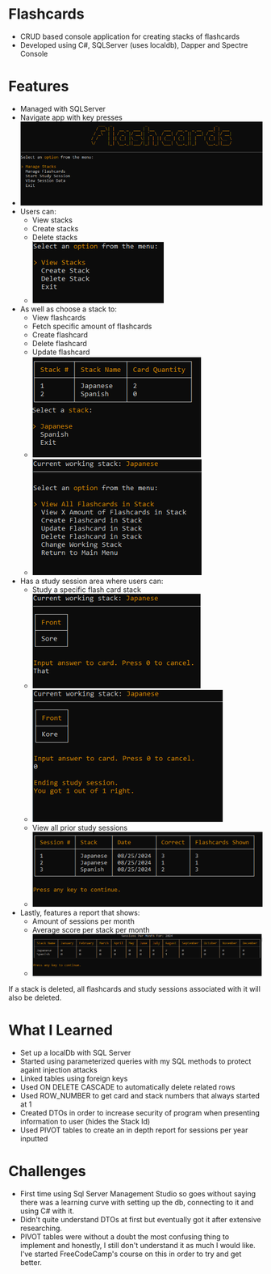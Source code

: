 # Flashcards
- CRUD based console application for creating stacks of flashcards
- Developed using C#, SQLServer (uses localdb), Dapper and Spectre Console

# Features
- Managed with SQLServer
- Navigate app with key presses
- ![alt text](images/mainmenu.PNG)
- Users can:
  - View stacks
  - Create stacks
  - Delete stacks 
  - ![alt text](images/stackmenu.PNG)
- As well as choose a stack to:
  - View flashcards
  - Fetch specific amount of flashcards
  - Create flashcard
  - Delete flashcard
  - Update flashcard
  - ![alt text](images/choosestack.PNG)
  - ![alt text](images/workingstack.PNG)
- Has a study session area where users can:
  - Study a specific flash card stack
  - ![alt text](images/frontsession.PNG)
  - ![alt text](images/backsession.PNG)
  - View all prior study sessions
  - ![alt text](images/viewsessions.PNG)
- Lastly, features a report that shows:
  - Amount of sessions per month
  - Average score per stack per month
  - ![alt text](images/sessionspermonth.PNG)

If a stack is deleted, all flashcards and study sessions associated with it will also be deleted.

# What I Learned
- Set up a localDb with SQL Server
- Started using parameterized queries with my SQL methods to protect againt injection attacks
- Linked tables using foreign keys
- Used ON DELETE CASCADE to automatically delete related rows
- Used ROW_NUMBER to get card and stack numbers that always started at 1
- Created DTOs in order to increase security of program when presenting information to user (hides the Stack Id)
- Used PIVOT tables to create an in depth report for sessions per year inputted
 
# Challenges
- First time using Sql Server Management Studio so goes without saying there was a learning curve with setting up the db, connecting to it and using C# with it.
- Didn't quite understand DTOs at first but eventually got it after extensive researching.
- PIVOT tables were without a doubt the most confusing thing to implement and honestly, I still don't understand it as much I would like. I've started FreeCodeCamp's course on this in order to try and get better.